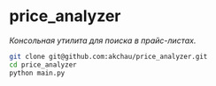 # price_analyzer

*Консольная утилита для поиска в прайс-листах.*

```bash
git clone git@github.com:akchau/price_analyzer.git
cd price_analyzer
python main.py
```

